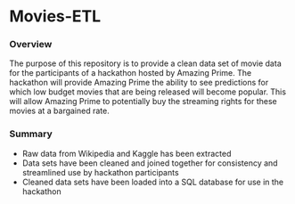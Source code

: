 # Movies-ETL

### Overview

The purpose of this repository is to provide a clean data set of movie data for the participants of a hackathon hosted by Amazing Prime. The hackathon will provide Amazing Prime the ability to see predictions for which low budget movies that are being released will become popular. This will allow Amazing Prime to potentially buy the streaming rights for these movies at a bargained rate.

### Summary

- Raw data from Wikipedia and Kaggle has been extracted
- Data sets have been cleaned and joined together for consistency and streamlined use by hackathon participants
- Cleaned data sets have been loaded into a SQL database for use in the hackathon

